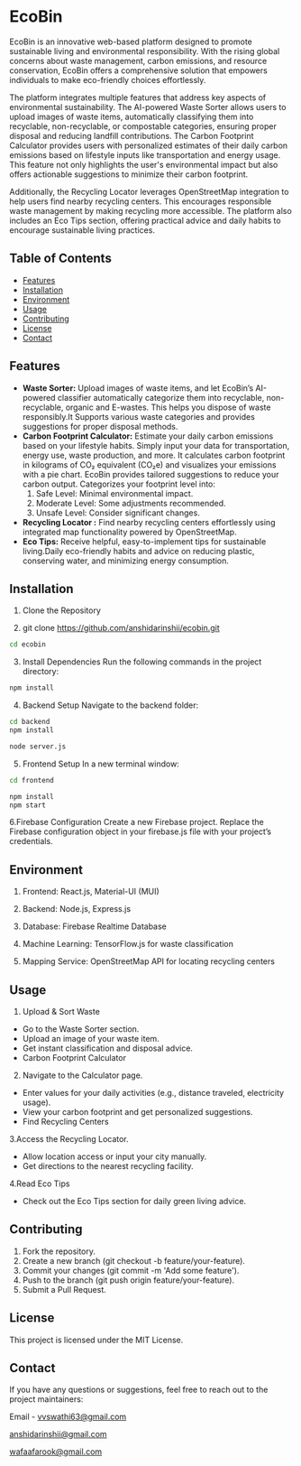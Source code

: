 # EcoBin
EcoBin is an innovative web-based platform designed to promote sustainable living and environmental responsibility. With the rising global concerns about waste management, carbon emissions, and resource conservation, EcoBin offers a comprehensive solution that empowers individuals to make eco-friendly choices effortlessly.

The platform integrates multiple features that address key aspects of environmental sustainability. The AI-powered Waste Sorter allows users to upload images of waste items, automatically classifying them into recyclable, non-recyclable, or compostable categories, ensuring proper disposal and reducing landfill contributions. The Carbon Footprint Calculator provides users with personalized estimates of their daily carbon emissions based on lifestyle inputs like transportation and energy usage. This feature not only highlights the user's environmental impact but also offers actionable suggestions to minimize their carbon footprint.

Additionally, the Recycling Locator leverages OpenStreetMap integration to help users find nearby recycling centers. This encourages responsible waste management by making recycling more accessible. The platform also includes an Eco Tips section, offering practical advice and daily habits to encourage sustainable living practices.

## Table of Contents

- [Features](#features)
- [Installation](#installation)
- [Environment](#environment)
- [Usage](#usage)
- [Contributing](#contributing)
- [License](#License)
- [Contact](#contact)

## Features
- **Waste Sorter:** Upload images of waste items, and let EcoBin’s AI-powered classifier automatically categorize them into recyclable, non-recyclable, organic and E-wastes. This helps you dispose of waste responsibly.It Supports various waste categories and provides suggestions for proper disposal methods.
- **Carbon Footprint Calculator:** Estimate your daily carbon emissions based on your lifestyle habits. Simply input your data for transportation, energy use, waste production, and more.
It calculates carbon footprint in kilograms of CO₂ equivalent (CO₂e) and visualizes your emissions with a pie chart.
EcoBin provides tailored suggestions to reduce your carbon output.
Categorizes your footprint level into:
    1. Safe Level: Minimal environmental impact.
    2. Moderate Level: Some adjustments recommended.
    3. Unsafe Level: Consider significant changes.
- **Recycling Locator :** Find nearby recycling centers effortlessly using integrated map functionality powered by OpenStreetMap.
- **Eco Tips:** Receive helpful, easy-to-implement tips for sustainable living.Daily eco-friendly habits and advice on reducing plastic, conserving water, and minimizing energy consumption.

## Installation

1. Clone the Repository

2. git clone https://github.com/anshidarinshii/ecobin.git
```bash
cd ecobin
```

3. Install Dependencies
 Run the following commands in the project directory:
```bash
npm install
```

4. Backend Setup
 Navigate to the backend folder:
```bash
cd backend
npm install
```
```bash
node server.js
```

5. Frontend Setup
In a new terminal window:
```bash
cd frontend
```
```bash
npm install
npm start
```

6.Firebase Configuration
Create a new Firebase project.
Replace the Firebase configuration object in your firebase.js file with your project’s credentials.

## Environment

1. Frontend: React.js, Material-UI (MUI)

2. Backend: Node.js, Express.js

3. Database: Firebase Realtime Database

4. Machine Learning: TensorFlow.js for waste classification

5. Mapping Service: OpenStreetMap API for locating recycling centers

## Usage

1. Upload & Sort Waste
- Go to the Waste Sorter section.
- Upload an image of your waste item.
- Get instant classification and disposal advice.
- Carbon Footprint Calculator

2. Navigate to the Calculator page.
- Enter values for your daily activities (e.g., distance traveled, electricity usage).
- View your carbon footprint and get personalized suggestions.
- Find Recycling Centers

3.Access the Recycling Locator.
- Allow location access or input your city manually.
- Get directions to the nearest recycling facility.

4.Read Eco Tips
- Check out the Eco Tips section for daily green living advice.

## Contributing

1. Fork the repository.
2. Create a new branch (git checkout -b feature/your-feature).
3. Commit your changes (git commit -m 'Add some feature').
4. Push to the branch (git push origin feature/your-feature).
5. Submit a Pull Request.


## License

This project is licensed under the MIT License.


## Contact

If you have any questions or suggestions, feel free to reach out to the project maintainers:

Email - vvswathi63@gmail.com

anshidarinshii@gmail.com

wafaafarook@gmail.com








